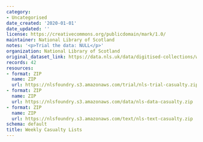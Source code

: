 ```yaml
---
category:
- Uncategorised
date_created: '2020-01-01'
date_updated: ''
license: https://creativecommons.org/publicdomain/mark/1.0/
maintainer: National Library of Scotland
notes: '<p>Trial the data: NULL</p>'
organization: National Library of Scotland
original_dataset_link: https://data.nls.uk/data/digitised-collections/weekly-casualty-lists/
records: 42
resources:
- format: ZIP
  name: ZIP
  url: https://nlsfoundry.s3.amazonaws.com/trial/nls-trial-casualty.zip
- format: ZIP
  name: ZIP
  url: https://nlsfoundry.s3.amazonaws.com/data/nls-data-casualty.zip
- format: ZIP
  name: ZIP
  url: https://nlsfoundry.s3.amazonaws.com/text/nls-text-casualty.zip
schema: default
title: Weekly Casualty Lists
---
```

